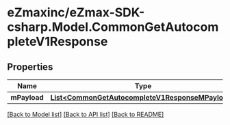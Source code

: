
# eZmaxinc/eZmax-SDK-csharp.Model.CommonGetAutocompleteV1Response

## Properties

Name | Type | Description | Notes
------------ | ------------- | ------------- | -------------
**mPayload** | [**List&lt;CommonGetAutocompleteV1ResponseMPayload&gt;**](CommonGetAutocompleteV1ResponseMPayload.md) |  | 

[[Back to Model list]](../README.md#documentation-for-models)
[[Back to API list]](../README.md#documentation-for-api-endpoints)
[[Back to README]](../README.md)

